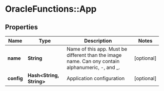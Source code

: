 # OracleFunctions::App

## Properties
Name | Type | Description | Notes
------------ | ------------- | ------------- | -------------
**name** | **String** | Name of this app. Must be different than the image name. Can ony contain alphanumeric, -, and _. | [optional] 
**config** | **Hash&lt;String, String&gt;** | Application configuration | [optional] 


